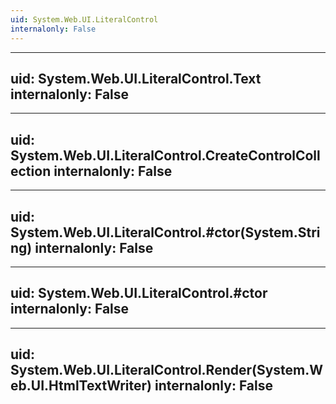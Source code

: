 ```yaml
---
uid: System.Web.UI.LiteralControl
internalonly: False
---
```


---
uid: System.Web.UI.LiteralControl.Text
internalonly: False
---

---
uid: System.Web.UI.LiteralControl.CreateControlCollection
internalonly: False
---

---
uid: System.Web.UI.LiteralControl.#ctor(System.String)
internalonly: False
---

---
uid: System.Web.UI.LiteralControl.#ctor
internalonly: False
---

---
uid: System.Web.UI.LiteralControl.Render(System.Web.UI.HtmlTextWriter)
internalonly: False
---
